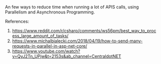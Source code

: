 An few ways to reduce time when running a lot of APIS calls, using Parallelism and Asynchronous Programming.

References:

1. https://www.reddit.com/r/csharp/comments/ws56pm/best_way_to_process_large_amount_of_tasks/
2. https://www.michalbialecki.com/2018/04/19/how-to-send-many-requests-in-parallel-in-asp-net-core/
3. https://www.youtube.com/watch?v=QyJ2Tn_UPjw&t=2153s&ab_channel=CentraldotNET
